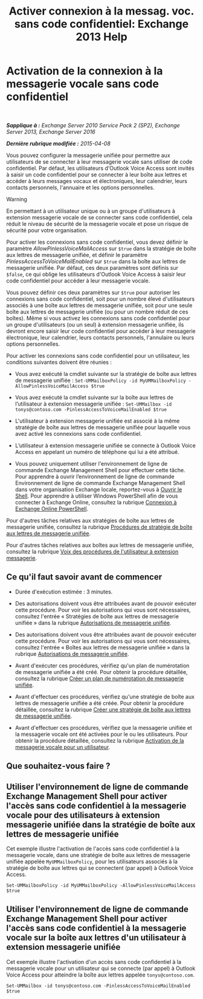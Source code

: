 ﻿---
title: 'Activer connexion à la messag. voc. sans code confidentiel: Exchange 2013 Help'
TOCTitle: Activation de la connexion à la messagerie vocale sans code confidentiel
ms:assetid: 54133753-317c-42ef-9b0d-ca9f2d2d6bd7
ms:mtpsurl: https://technet.microsoft.com/fr-fr/library/Gg602127(v=EXCHG.150)
ms:contentKeyID: 54652754
ms.date: 05/23/2018
mtps_version: v=EXCHG.150
ms.translationtype: MT
---

# Activation de la connexion à la messagerie vocale sans code confidentiel

 

_**Sapplique à :** Exchange Server 2010 Service Pack 2 (SP2), Exchange Server 2013, Exchange Server 2016_

_**Dernière rubrique modifiée :** 2015-04-08_

Vous pouvez configurer la messagerie unifiée pour permettre aux utilisateurs de se connecter à leur messagerie vocale sans utiliser de code confidentiel. Par défaut, les utilisateurs d'Outlook Voice Access sont invités à saisir un code confidentiel pour se connecter à leur boîte aux lettres et accéder à leurs messages vocaux et électroniques, leur calendrier, leurs contacts personnels, l'annuaire et les options personnelles.

> [!WARNING]
> En permettant à un utilisateur unique ou à un groupe d'utilisateurs à extension messagerie vocale de se connecter sans code confidentiel, cela réduit le niveau de sécurité de la messagerie vocale et pose un risque de sécurité pour votre organisation.


Pour activer les connexions sans code confidentiel, vous devez définir le paramètre *AllowPinlessVoiceMailAccess* sur `$true` dans la stratégie de boîte aux lettres de messagerie unifiée, et définir le paramètre *PinlessAccessToVoiceMailEnabled* sur `$true` dans la boîte aux lettres de messagerie unifiée. Par défaut, ces deux paramètres sont définis sur `$false`, ce qui oblige les utilisateurs d'Outlook Voice Access à saisir leur code confidentiel pour accéder à leur messagerie vocale.

Vous pouvez définir ces deux paramètres sur `$true` pour autoriser les connexions sans code confidentiel, soit pour un nombre élevé d'utilisateurs associés à une boîte aux lettres de messagerie unifiée, soit pour une seule boîte aux lettres de messagerie unifiée (ou pour un nombre réduit de ces boîtes). Même si vous activez les connexions sans code confidentiel pour un groupe d'utilisateurs (ou un seul) à extension messagerie unifiée, ils devront encore saisir leur code confidentiel pour accéder à leur messagerie électronique, leur calendrier, leurs contacts personnels, l'annulaire ou leurs options personnelles.

Pour activer les connexions sans code confidentiel pour un utilisateur, les conditions suivantes doivent être réunies :

  - Vous avez exécuté la cmdlet suivante sur la stratégie de boîte aux lettres de messagerie unifiée : `Set-UMMailboxPolicy -id MyUMMailboxPolicy -AllowPinlessVoiceMailAccess $true`

  - Vous avez exécuté la cmdlet suivante sur la boîte aux lettres de l’utilisateur à extension messagerie unifiée : `Set-UMMailbox -id tonys@contoso.com -PinlessAccessToVoiceMailEnabled $true`

  - L'utilisateur à extension messagerie unifiée est associé à la même stratégie de boîte aux lettres de messagerie unifiée pour laquelle vous avez activé les connexions sans code confidentiel.

  - L’utilisateur à extension messagerie unifiée se connecte à Outlook Voice Access en appelant un numéro de téléphone qui lui a été attribué.

  - Vous pouvez uniquement utiliser l'environnement de ligne de commande Exchange Management Shell pour effectuer cette tâche. Pour apprendre à ouvrir l’environnement de ligne de commande Environnement de ligne de commande Exchange Management Shell dans votre organisation Exchange locale, reportez-vous à [Ouvrir le Shell](https://technet.microsoft.com/fr-fr/library/dd638134\(v=exchg.150\)). Pour apprendre à utiliser Windows PowerShell afin de vous connecter à Exchange Online, consultez la rubrique [Connexion à Exchange Online PowerShell](https://go.microsoft.com/fwlink/p/?linkid=396554).

Pour d'autres tâches relatives aux stratégies de boîte aux lettres de messagerie unifiée, consultez la rubrique [Procédures de stratégie de boîte aux lettres de messagerie unifiée](um-mailbox-policy-procedures-exchange-2013-help.md).

Pour d'autres tâches relatives aux boîtes aux lettres de messagerie unifiée, consultez la rubrique [Voix des procédures de l'utilisateur à extension messagerie](voice-mail-enabled-user-procedures-exchange-2013-help.md).

## Ce qu'il faut savoir avant de commencer

  - Durée d'exécution estimée : 3 minutes.

  - Des autorisations doivent vous être attribuées avant de pouvoir exécuter cette procédure. Pour voir les autorisations qui vous sont nécessaires, consultez l'entrée « Stratégies de boîte aux lettres de messagerie unifiée » dans la rubrique [Autorisations de messagerie unifiée](unified-messaging-permissions-exchange-2013-help.md).

  - Des autorisations doivent vous être attribuées avant de pouvoir exécuter cette procédure. Pour voir les autorisations qui vous sont nécessaires, consultez l'entrée « Boîtes aux lettres de messagerie unifiée » dans la rubrique [Autorisations de messagerie unifiée](unified-messaging-permissions-exchange-2013-help.md).

  - Avant d'exécuter ces procédures, vérifiez qu'un plan de numérotation de messagerie unifiée a été créé. Pour obtenir la procédure détaillée, consultez la rubrique [Créer un plan de numérotation de messagerie unifiée](create-a-um-dial-plan-exchange-2013-help.md).

  - Avant d'effectuer ces procédures, vérifiez qu'une stratégie de boîte aux lettres de messagerie unifiée a été créée. Pour obtenir la procédure détaillée, consultez la rubrique [Créer une stratégie de boîte aux lettres de messagerie unifiée](create-a-um-mailbox-policy-exchange-2013-help.md).

  - Avant d'effectuer ces procédures, vérifiez que la messagerie unifiée et la messagerie vocale ont été activées pour le ou les utilisateurs. Pour obtenir la procédure détaillée, consultez la rubrique [Activation de la messagerie vocale pour un utilisateur](enable-a-user-for-voice-mail-exchange-2013-help.md).

## Que souhaitez-vous faire ?

## Utiliser l'environnement de ligne de commande Exchange Management Shell pour activer l'accès sans code confidentiel à la messagerie vocale pour des utilisateurs à extension messagerie unifiée dans la stratégie de boîte aux lettres de messagerie unifiée

Cet exemple illustre l'activation de l'accès sans code confidentiel à la messagerie vocale, dans une stratégie de boîte aux lettres de messagerie unifiée appelée `MyUMMailboxPolicy`, pour les utilisateurs associés à la stratégie de boîte aux lettres qui se connectent (par appel) à Outlook Voice Access.

    Set-UMMailboxPolicy -id MyUMMailboxPolicy -AllowPinlessVoiceMailAccess $true

## Utiliser l'environnement de ligne de commande Exchange Management Shell pour activer l'accès sans code confidentiel à la messagerie vocale sur la boîte aux lettres d'un utilisateur à extension messagerie unifiée

Cet exemple illustre l'activation d'un accès sans code confidentiel à la messagerie vocale pour un utilisateur qui se connecte (par appel) à Outlook Voice Access pour atteindre la boîte aux lettres appelée `tonys@contoso.com`.

    Set-UMMailbox -id tonys@contoso.com -PinlessAccessToVoiceMailEnabled $true

